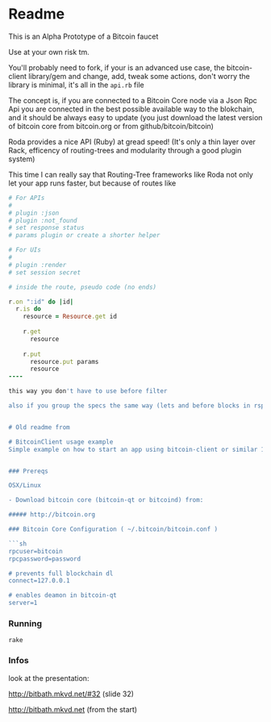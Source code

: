 # Readme

This is an Alpha Prototype of a Bitcoin faucet

Use at your own risk tm.


You'll probably need to fork, if your is an advanced use case, the bitcoin-client library/gem and change, add, tweak some actions, don't worry the library is minimal, it's all in the `api.rb` file 

The concept is, if you are connected to a Bitcoin Core node via a Json Rpc Api you are connected in the best possible available way to the blokchain, and it should be always easy to update (you just download the latest version of bitcoin core from bitcoin.org or from github/bitcoin/bitcoin)

Roda provides a nice API (Ruby) at gread speed! (It's only a thin layer over Rack, efficency of routing-trees and modularity through a good plugin system)

This time I can really say that Routing-Tree frameworks like Roda not only let your app runs faster, but because of routes like 

```rb
# For APIs
#
# plugin :json
# plugin :not_found
# set response status
# params plugin or create a shorter helper

# For UIs
#
# plugin :render
# set session secret

# inside the route, pseudo code (no ends)

r.on ":id" do |id|
  r.is do
    resource = Resource.get id
    
    r.get 
      resource
  
    r.put
      resource.put params
      resource
----

this way you don't have to use before filter

also if you group the specs the same way (lets and before blocks in rspec) you end up with a very flexible structure that lets you quickly but effectively spec your core requirements or to organize a more complete spec suite >80% coverage


# Old readme from 

# BitcoinClient usage example
Simple example on how to start an app using bitcoin-client or similar 1:1 bitcoind api via JSON


### Prereqs

OSX/Linux

- Download bitcoin core (bitcoin-qt or bitcoind) from:

##### http://bitcoin.org

### Bitcoin Core Configuration ( ~/.bitcoin/bitcoin.conf )

```sh
rpcuser=bitcoin
rpcpassword=password

# prevents full blockchain dl
connect=127.0.0.1

# enables deamon in bitcoin-qt
server=1
```

### Running

    rake


### Infos

look at the presentation:

http://bitbath.mkvd.net/#32 (slide 32)


http://bitbath.mkvd.net (from the start)
